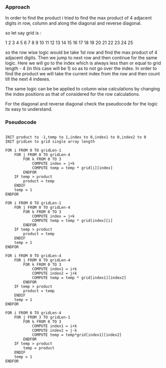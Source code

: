 ### Approach

In order to find the product i tried to find the max product of 4 adjacent digits in row, column and along the diagonal and reverse diagonal.

so let say grid is :

1 2 3 4 5
6 7 8 9 10
11 12 13 14 15
16 17 18 19 20
21 22 23 24 25

so the row wise logic would be take 1st row and find the max product of 4 adjacent digits. Then we jump to next row and then continue for the same logic. Here we will go to the index which is always less than or equal to grid length - 4 (in this case will be 1) so as to not go over the index. In order to find the product we will take the current index from the row and then count till the next 4 indexes.

The same logic can be be applied to column wise calculations by changing the index positions as that of considered for the row calculations.

For the diagonal and reverse diagonal check the pseudocode for the logic its easy to understand.

### Pseudocode

```

INIT product to -1,temp to 1,index to 0,index1 to 0,index2 to 0
INIT gridLen to grid single array length

FOR i FROM 0 TO gridLen-1
	FOR j FROM 0 TO gridLen-4
		FOR k FROM 0 TO 3
			COMPUTE index = j+k
			COMPUTE temp = temp * grid[i][index]
		ENDFOR
	IF temp > product
		product = temp
	ENDIF
	temp = 1
ENDFOR

FOR i FROM 0 TO gridLen-1
	FOR j FROM 0 TO gridLen-4
		FOR k FROM 0 TO 3
			COMPUTE index = j+k
			COMPUTE temp = temp * grid[index][i]
		ENDFOR
	IF temp > product
		product = temp
	ENDIF
	temp = 1
ENDFOR

FOR i FROM 0 TO gridLen-4
	FOR j FROM 0 TO gridLen-4
		FOR k FROM 0 TO 3
			COMPUTE index1 = i+k
			COMPUTE index2 = j+k
			COMPUTE temp = temp * grid[index1][index2]
		ENDFOR
	IF temp > product
		product = temp
	ENDIF
	temp = 1
ENDFOR

FOR i FROM 0 TO gridLen-4
	FOR j FROM 3 TO gridLen-1
		FOR k FROM 0 TO 3
			COMPUTE index1 = i+k
			COMPUTE index2 = j-k
			COMPUTE temp = temp*grid[index1][index2]
		ENDFOR
	IF temp > product
		temp = product
	ENDIF
	temp = 1
ENDFOR

```


